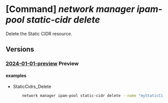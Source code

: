 # [Command] _network manager ipam-pool static-cidr delete_

Delete the Static CIDR resource.

## Versions

### [2024-01-01-preview](/Resources/mgmt-plane/L3N1YnNjcmlwdGlvbnMve30vcmVzb3VyY2Vncm91cHMve30vcHJvdmlkZXJzL21pY3Jvc29mdC5uZXR3b3JrL25ldHdvcmttYW5hZ2Vycy97fS9pcGFtcG9vbHMve30vc3RhdGljY2lkcnMve30=/2024-01-01-preview.xml) **Preview**

<!-- mgmt-plane /subscriptions/{}/resourcegroups/{}/providers/microsoft.network/networkmanagers/{}/ipampools/{}/staticcidrs/{} 2024-01-01-preview -->

#### examples

- StaticCidrs_Delete
    ```bash
        network manager ipam-pool static-cidr delete --name "myStaticCidr" --pool-name "myIpamPool" --network-manager-name "myAVNM" --resource-group "myAVNMResourceGroup" --subscription "00000000-0000-0000-0000-000000000000"
    ```
